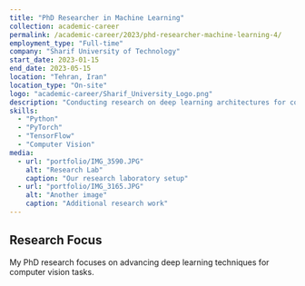 ```yaml
---
title: "PhD Researcher in Machine Learning"
collection: academic-career
permalink: /academic-career/2023/phd-researcher-machine-learning-4/
employment_type: "Full-time"
company: "Sharif University of Technology"
start_date: 2023-01-15
end_date: 2023-05-15
location: "Tehran, Iran"
location_type: "On-site"
logo: "academic-career/Sharif_University_Logo.png"
description: "Conducting research on deep learning architectures for computer vision applications."
skills:
  - "Python"
  - "PyTorch"
  - "TensorFlow"
  - "Computer Vision"
media:
  - url: "portfolio/IMG_3590.JPG"
    alt: "Research Lab"
    caption: "Our research laboratory setup"
  - url: "portfolio/IMG_3165.JPG"
    alt: "Another image"
    caption: "Additional research work"
---
```


## Research Focus

My PhD research focuses on advancing deep learning techniques for computer vision tasks.
